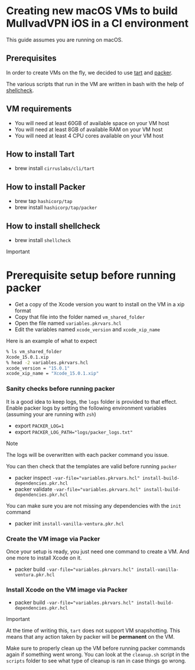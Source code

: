 # Creating new macOS VMs to build MullvadVPN iOS in a CI environment
This guide assumes you are running on macOS.
## Prerequisites
In order to create VMs on the fly, we decided to use [tart](https://tart.run/) and [packer](https://developer.hashicorp.com/packer).

The various scripts that run in the VM are written in bash with the help of [shellcheck](shellcheck.net).

## VM requirements
- You will need at least 60GB of available space on your VM host
- You will need at least 8GB of available RAM on your VM host
- You will need at least 4 CPU cores available on your VM host

## How to install Tart
- brew install `cirruslabs/cli/tart`

## How to install Packer
- brew tap `hashicorp/tap`
- brew install `hashicorp/tap/packer`

## How to install shellcheck
- brew install `shellcheck`

> [!IMPORTANT] 
> # Prerequisite setup before running packer
> - Get a copy of the Xcode version you want to install on the VM in a xip format
> - Copy that file into the folder named `vm_shared_folder`
> - Open the file named `variables.pkrvars.hcl`
> - Edit the variables named `xcode_version` and `xcode_xip_name`

Here is an example of what to expect
```bash
% ls vm_shared_folder
Xcode_15.0.1.xip
% head -2 variables.pkrvars.hcl
xcode_version = "15.0.1"
xcode_xip_name = "Xcode_15.0.1.xip"
```

### Sanity checks before running packer
It is a good idea to keep logs, the `logs` folder is provided to that effect.
Enable packer logs by setting the following environment variables (assuming your are running with `zsh`)
- export `PACKER_LOG=1`
- export `PACKER_LOG_PATH="logs/packer_logs.txt"`

> [!NOTE] 
> The logs will be overwritten with each packer command you issue.

You can then check that the templates are valid before running `packer` 
- packer inspect `-var-file="variables.pkrvars.hcl" install-build-dependencies.pkr.hcl`
- packer validate `-var-file="variables.pkrvars.hcl" install-build-dependencies.pkr.hcl`

You can make sure you are not missing any dependencies with the `init` command
- packer init `install-vanilla-ventura.pkr.hcl`

### Create the VM image via Packer
Once your setup is ready, you just need one command to create a VM. And one more to install Xcode on it.
- packer build `-var-file="variables.pkrvars.hcl" install-vanilla-ventura.pkr.hcl`

### Install Xcode on the VM image via Packer
- packer build `-var-file="variables.pkrvars.hcl" install-build-dependencies.pkr.hcl`

> [!IMPORTANT]
> At the time of writing this, `tart` does not support VM snapshotting. This means that any action taken by packer will be **permanent** on the VM.

Make sure to properly clean up the VM before running packer commands again if something went wrong.
You can look at the `cleanup.sh` script in the `scripts` folder to see what type of cleanup is ran in case things go wrong.